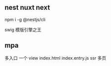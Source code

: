 ## nest nuxt next

npm i -g @nestjs/cli

swig 模版引擎之王


## mpa
多入口
一个 view index.html index.entry.js
ssr 多页